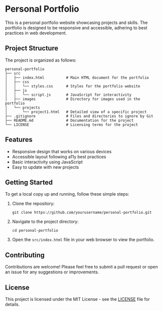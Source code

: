 # Personal Portfolio

This is a personal portfolio website showcasing projects and skills. The portfolio is designed to be responsive and accessible, adhering to best practices in web development.

## Project Structure

The project is organized as follows:

```
personal-portfolio
├── src
│   ├── index.html          # Main HTML document for the portfolio
│   ├── css
│   │   └── styles.css      # Styles for the portfolio website
│   ├── js
│   │   └── script.js       # JavaScript for interactivity
│   ├── images              # Directory for images used in the portfolio
│   └── projects
│       └── project1.html   # Detailed view of a specific project
├── .gitignore              # Files and directories to ignore by Git
├── README.md               # Documentation for the project
└── LICENSE                 # Licensing terms for the project
```

## Features

- Responsive design that works on various devices
- Accessible layout following a11y best practices
- Basic interactivity using JavaScript
- Easy to update with new projects

## Getting Started

To get a local copy up and running, follow these simple steps:

1. Clone the repository:
   ```
   git clone https://github.com/yourusername/personal-portfolio.git
   ```

2. Navigate to the project directory:
   ```
   cd personal-portfolio
   ```

3. Open the `src/index.html` file in your web browser to view the portfolio.

## Contributing

Contributions are welcome! Please feel free to submit a pull request or open an issue for any suggestions or improvements.

## License

This project is licensed under the MIT License - see the [LICENSE](LICENSE) file for details.